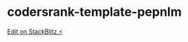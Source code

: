 # codersrank-template-pepnlm

[Edit on StackBlitz ⚡️](https://stackblitz.com/edit/codersrank-template-pepnlm)